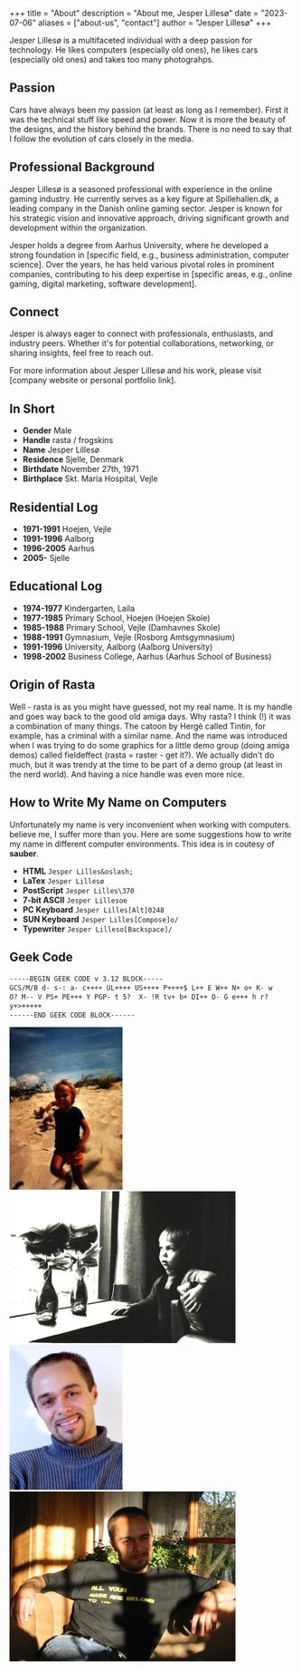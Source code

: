 +++
title = "About"
description = "About me, Jesper Lillesø"
date = "2023-07-06"
aliases = ["about-us", "contact"]
author = "Jesper Lillesø"
+++

Jesper Lillesø is a multifaceted individual with a deep passion for technology. He likes computers (especially old ones), he likes cars (especially old ones) and takes too many photograhps.

## Passion

Cars have always been my passion (at least as long as I remember). 
First it was the technical stuff like speed and power. 
Now it is more the beauty of the designs, and the history behind the brands. 
There is no need to say that I follow the evolution of cars closely in the media.

## Professional Background

Jesper Lillesø is a seasoned professional with experience in the online gaming industry. He currently serves as a key figure at Spillehallen.dk, a leading company in the Danish online gaming sector. Jesper is known for his strategic vision and innovative approach, driving significant growth and development within the organization.

Jesper holds a degree from Aarhus University, where he developed a strong foundation in [specific field, e.g., business administration, computer science]. Over the years, he has held various pivotal roles in prominent companies, contributing to his deep expertise in [specific areas, e.g., online gaming, digital marketing, software development].

## Connect

Jesper is always eager to connect with professionals, enthusiasts, and industry peers. Whether it's for potential collaborations, networking, or sharing insights, feel free to reach out.

For more information about Jesper Lillesø and his work, please visit [company website or personal portfolio link].

## In Short

- **Gender** Male
- **Handle** rasta / frogskins
- **Name** Jesper Lillesø
- **Residence** Sjelle, Denmark
- **Birthdate** November 27th, 1971
- **Birthplace** Skt. Maria Hospital, Vejle


## Residential Log
- **1971-1991**	Hoejen, Vejle
- **1991-1996**	Aalborg
- **1996-2005**	Aarhus
- **2005-**	Sjelle

## Educational Log
- **1974-1977**	Kindergarten, Laila
- **1977-1985**	Primary School, Hoejen (Hoejen Skole)
- **1985-1988**	Primary School, Vejle (Damhavnes Skole)
- **1988-1991**	Gymnasium, Vejle (Rosborg Amtsgymnasium)
- **1991-1996**	University, Aalborg (Aalborg University)
- **1998-2002**	Business College, Aarhus (Aarhus School of Business)

## Origin of Rasta
Well - rasta is as you might have guessed, not my real name. 
It is my handle and goes way back to the good old amiga days. 
Why rasta? I think (!) it was a combination of many things. 
The catoon by Hergé called Tintin, for example, has a criminal with a similar name. 
And the name was introduced when I was trying to do some graphics for a little 
demo group (doing amiga demos) called fieldeffect (rasta = raster - get it?). 
We actually didn't do much, but it was trendy at the time to be part of a 
demo group (at least in the nerd world). And having a nice handle was even more nice.

## How to Write My Name on Computers
Unfortunately my name is very inconvenient when working with computers. 
believe me, I suffer more than you. Here are some suggestions how to write 
my name in different computer environments. This idea is in coutesy of **sauber**.

- **HTML** `Jesper Lilles&oslash;`
- **LaTex** `Jesper Lillesø`
- **PostScript** `Jesper Lilles\370`
- **7-bit ASCII** `Jesper Lillesoe`
- **PC Keyboard** `Jesper Lilles[Alt]0248`
- **SUN Keyboard** `Jesper Lilles[Compose]o/`
- **Typewriter** `Jesper Lilleso[Backspace]/`

## Geek Code
```
-----BEGIN GEEK CODE v 3.12 BLOCK-----
GCS/M/B d- s-: a- c++++ UL++++ US++++ P++++$ L++ E W++ N+ o+ K- w
O? M-- V PS+ PE+++ Y PGP- t 5?  X- !R tv+ b+ DI++ D- G e+++ h r?
y+>+++++
------END GEEK CODE BLOCK------
```

![Me in 1976:left](me1976.jpg)
![Me at a window:left](meWindow.jpg)
![Portrait of a young Jesper:left](portrait.jpg)
![Porter:left](porter.jpg)
